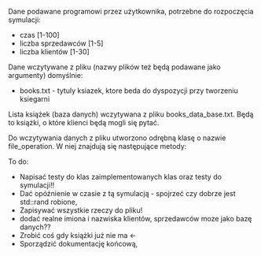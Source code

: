 Dane podawane programowi przez użytkownika, potrzebne do rozpoczęcia symulacji:
 - czas [1-100]
 - liczba sprzedawców [1-5]
 - liczba klientów [1-30] 

Dane wczytywane z pliku (nazwy plików też będą podawane jako argumenty) domyślnie:
- books.txt - tytuly ksiazek, ktore beda do dyspozycji przy tworzeniu ksiegarni

Lista książek (baza danych) wczytywana z pliku books_data_base.txt. Będą to książki, o które klienci będą mogli się pytać.

Do wczytywania danych z pliku utworzono odrębną klasę o nazwie file_operation. W niej znajdują się następujące metody:

To do:
 - Napisać testy do klas zaimplementowanych klas oraz testy do symulacji!!
 - Dać opóźnienie w czasie z tą symulacją - spojrzeć czy dobrze jest std::rand robione,
 - Zapisywać wszystkie rzeczy do pliku!
 - dodać realne imiona i nazwiska klientów, sprzedawców moze jako bazę danych?? 
 - Zrobić coś gdy książki już nie ma <-
 - Sporządzić dokumentację końcową,

 
